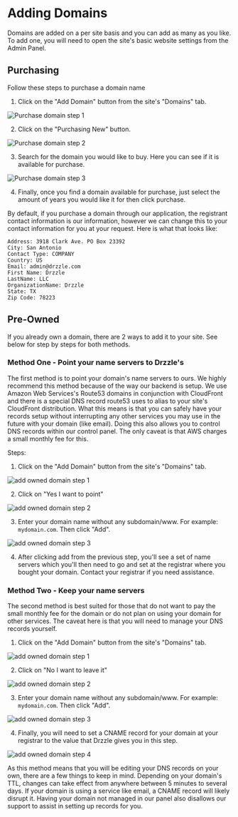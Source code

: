 # Adding Domains

Domains are added on a per site basis and you can add as many as you like. To add one, you will need to open the site's basic website settings from the Admin Panel.

## Purchasing
Follow these steps to purchase a domain name

1) Click on the "Add Domain" button from the site's "Domains" tab.

![Purchase domain step 1](./purchase-domain-step-1.png)

2) Click on the "Purchasing New" button.

![Purchase domain step 2](./purchase-domain-step-2.png)

3) Search for the domain you would like to buy. Here you can see if it is available for purchase.

![Purchase domain step 3](./purchase-domain-step-3.png)

4) Finally, once you find a domain available for purchase, just select the amount of years you would like it for then click purchase.

By default, if you purchase a domain through our application, the registrant contact information is our information, however we
can change this to your contact information for you at your request. Here is what that looks like:
```
Address: 3918 Clark Ave. PO Box 23392
City: San Antonio
Contact Type: COMPANY
Country: US
Email: admin@drzzle.com
First Name: Drzzle
LastName: LLC
OrganizationName: Drzzle
State: TX
Zip Code: 78223
```

## Pre-Owned
If you already own a domain, there are 2 ways to add it to your site. See below for step by steps for both methods.

### Method One - Point your name servers to Drzzle's
The first method is to point your domain's name servers to ours. We highly recommend this method because of the way our backend is setup. We use Amazon Web Services's Route53 domains in conjunction with CloudFront and there is a special DNS record route53 uses to alias to your site's CloudFront distribution. What this means is that you can safely have your records setup without interrupting any other services you may use in the future with your domain (like email). Doing this also allows you to control DNS records within our control panel. The only caveat is that AWS charges a small monthly fee for this.

Steps:

1) Click on the "Add Domain" button from the site's "Domains" tab.

![add owned domain step 1](./purchase-domain-step-1.png)

2) Click on "Yes I want to point"

![add owned domain step 2](./owned-m1-step-2.png)

3) Enter your domain name without any subdomain/www. For example: ```mydomain.com```. Then click "Add".

![add owned domain step 3](./owned-m1-step-3.png)

4) After clicking add from the previous step, you'll see a set of name servers which you'll then need to go and set at the registrar where you bought your domain. Contact your registrar if you need assistance.


### Method Two - Keep your name servers
The second method is best suited for those that do not want to pay the small monthly fee for the domain or do not plan on using your domain for other services. The caveat here is that you will need to manage your DNS records yourself.

1) Click on the "Add Domain" button from the site's "Domains" tab.

![add owned domain step 1](./purchase-domain-step-1.png)

2) Click on "No I want to leave it"

![add owned domain step 2](./owned-m2-step-2.png)

3) Enter your domain name without any subdomain/www. For example: ```mydomain.com```. Then click "Add".

![add owned domain step 3](./owned-m2-step-3.png)

4) Finally, you will need to set a CNAME record for your domain at your registrar to the value that Drzzle gives you in this step.

![add owned domain step 4](./owned-m2-step-4.png)

As this method means that you will be editing your DNS records on your own, there are a few things to keep in mind. Depending on your domain's TTL, changes can take effect from anywhere between 5 minutes to several days. If your domain is using a service like email, a CNAME record will likely disrupt it. Having your domain not managed in our panel also disallows our support to assist in setting up records for you.
